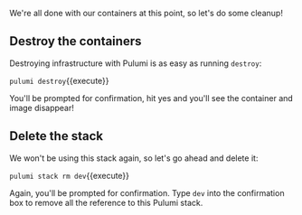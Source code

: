 We're all done with our containers at this point, so let's do some cleanup!

## Destroy the containers

Destroying infrastructure with Pulumi is as easy as running `destroy`:

`pulumi destroy`{{execute}}

You'll be prompted for confirmation, hit yes and you'll see the container and image disappear!

## Delete the stack

We won't be using this stack again, so let's go ahead and delete it:

`pulumi stack rm dev`{{execute}}

Again, you'll be prompted for confirmation. Type `dev` into the confirmation box to remove all the reference to this Pulumi stack.
